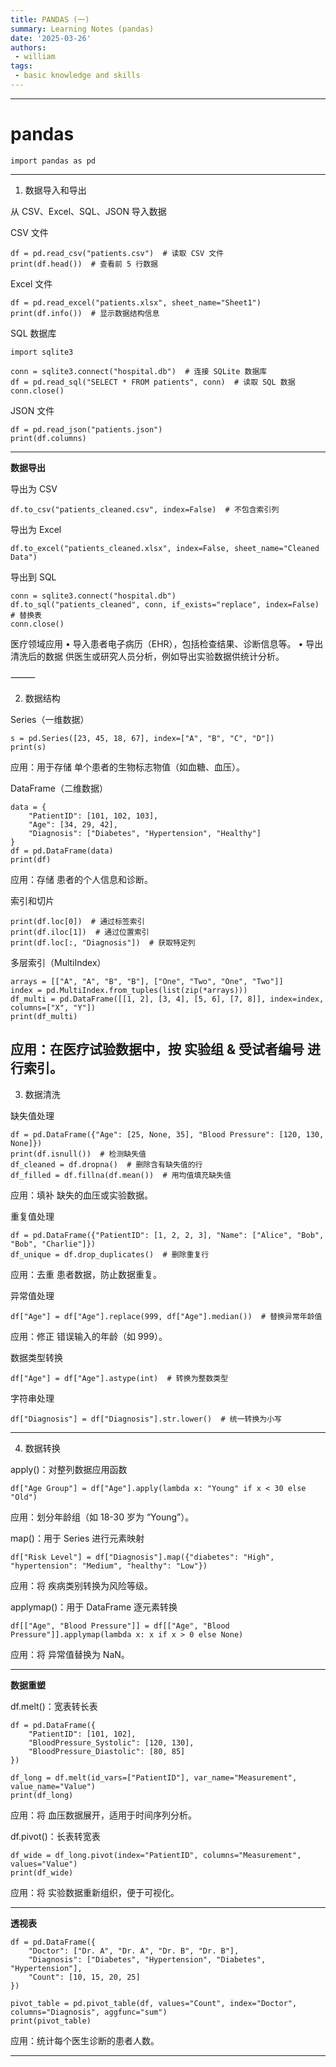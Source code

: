 ```yaml
---
title: PANDAS (一)
summary: Learning Notes (pandas) 
date: '2025-03-26'
authors:
 - william
tags:
 - basic knowledge and skills
---
```


---

# pandas

```
import pandas as pd
```

---
1. 数据导入和导出

从 CSV、Excel、SQL、JSON 导入数据

CSV 文件
```
df = pd.read_csv("patients.csv")  # 读取 CSV 文件
print(df.head())  # 查看前 5 行数据
```
Excel 文件
```
df = pd.read_excel("patients.xlsx", sheet_name="Sheet1")
print(df.info())  # 显示数据结构信息
```
SQL 数据库
```
import sqlite3

conn = sqlite3.connect("hospital.db")  # 连接 SQLite 数据库
df = pd.read_sql("SELECT * FROM patients", conn)  # 读取 SQL 数据
conn.close()
```
JSON 文件
```
df = pd.read_json("patients.json")
print(df.columns)
```
---

**数据导出**

导出为 CSV
```
df.to_csv("patients_cleaned.csv", index=False)  # 不包含索引列
```
导出为 Excel
```
df.to_excel("patients_cleaned.xlsx", index=False, sheet_name="Cleaned Data")
```
导出到 SQL
```
conn = sqlite3.connect("hospital.db")
df.to_sql("patients_cleaned", conn, if_exists="replace", index=False)  # 替换表
conn.close()
```
医疗领域应用
	•	导入患者电子病历（EHR），包括检查结果、诊断信息等。
	•	导出清洗后的数据 供医生或研究人员分析，例如导出实验数据供统计分析。

⸻

2. 数据结构

Series（一维数据）
```
s = pd.Series([23, 45, 18, 67], index=["A", "B", "C", "D"])
print(s)
```
应用：用于存储 单个患者的生物标志物值（如血糖、血压）。

DataFrame（二维数据）
```
data = {
    "PatientID": [101, 102, 103],
    "Age": [34, 29, 42],
    "Diagnosis": ["Diabetes", "Hypertension", "Healthy"]
}
df = pd.DataFrame(data)
print(df)
```
应用：存储 患者的个人信息和诊断。

索引和切片
```
print(df.loc[0])  # 通过标签索引
print(df.iloc[1])  # 通过位置索引
print(df.loc[:, "Diagnosis"])  # 获取特定列
```
多层索引（MultiIndex）
```
arrays = [["A", "A", "B", "B"], ["One", "Two", "One", "Two"]]
index = pd.MultiIndex.from_tuples(list(zip(*arrays)))
df_multi = pd.DataFrame([[1, 2], [3, 4], [5, 6], [7, 8]], index=index, columns=["X", "Y"])
print(df_multi)
```
应用：在医疗试验数据中，按 实验组 & 受试者编号 进行索引。
---

3. 数据清洗

缺失值处理
```
df = pd.DataFrame({"Age": [25, None, 35], "Blood Pressure": [120, 130, None]})
print(df.isnull())  # 检测缺失值
df_cleaned = df.dropna()  # 删除含有缺失值的行
df_filled = df.fillna(df.mean())  # 用均值填充缺失值
```
应用：填补 缺失的血压或实验数据。

重复值处理
```
df = pd.DataFrame({"PatientID": [1, 2, 2, 3], "Name": ["Alice", "Bob", "Bob", "Charlie"]})
df_unique = df.drop_duplicates()  # 删除重复行
```
应用：去重 患者数据，防止数据重复。

异常值处理
```
df["Age"] = df["Age"].replace(999, df["Age"].median())  # 替换异常年龄值
```
应用：修正 错误输入的年龄（如 999）。

数据类型转换
```
df["Age"] = df["Age"].astype(int)  # 转换为整数类型
```
字符串处理
```
df["Diagnosis"] = df["Diagnosis"].str.lower()  # 统一转换为小写
```
---

4. 数据转换

apply()：对整列数据应用函数
```
df["Age Group"] = df["Age"].apply(lambda x: "Young" if x < 30 else "Old")
```
应用：划分年龄组（如 18-30 岁为 “Young”）。

map()：用于 Series 进行元素映射
```
df["Risk Level"] = df["Diagnosis"].map({"diabetes": "High", "hypertension": "Medium", "healthy": "Low"})
```
应用：将 疾病类别转换为风险等级。

applymap()：用于 DataFrame 逐元素转换
```
df[["Age", "Blood Pressure"]] = df[["Age", "Blood Pressure"]].applymap(lambda x: x if x > 0 else None)
```
应用：将 异常值替换为 NaN。

---

**数据重塑**

df.melt()：宽表转长表
```
df = pd.DataFrame({
    "PatientID": [101, 102],
    "BloodPressure_Systolic": [120, 130],
    "BloodPressure_Diastolic": [80, 85]
})
```
```
df_long = df.melt(id_vars=["PatientID"], var_name="Measurement", value_name="Value")
print(df_long)
```
应用：将 血压数据展开，适用于时间序列分析。

df.pivot()：长表转宽表
```
df_wide = df_long.pivot(index="PatientID", columns="Measurement", values="Value")
print(df_wide)
```
应用：将 实验数据重新组织，便于可视化。

---

**透视表**
```
df = pd.DataFrame({
    "Doctor": ["Dr. A", "Dr. A", "Dr. B", "Dr. B"],
    "Diagnosis": ["Diabetes", "Hypertension", "Diabetes", "Hypertension"],
    "Count": [10, 15, 20, 25]
})
```
```
pivot_table = pd.pivot_table(df, values="Count", index="Doctor", columns="Diagnosis", aggfunc="sum")
print(pivot_table)
```
应用：统计每个医生诊断的患者人数。

---